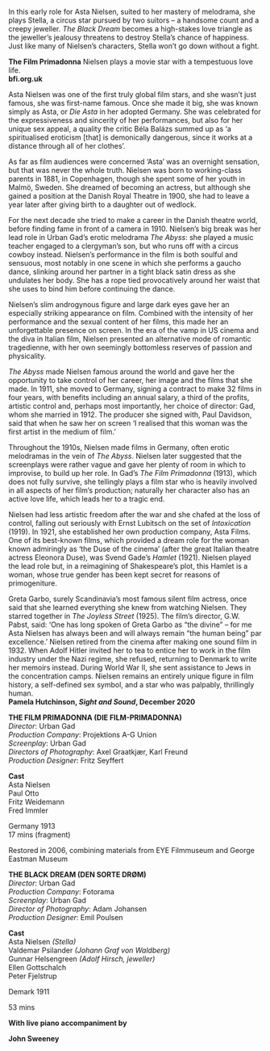 
In this early role for Asta Nielsen, suited to her mastery of melodrama, she plays Stella, a circus star pursued by two suitors – a handsome count and a creepy jeweller. _The Black Dream_ becomes a high-stakes love triangle as the jeweller’s jealousy threatens to destroy Stella’s chance of happiness. Just like many of Nielsen’s characters, Stella won’t go down without a fight.

**The Film Primadonna**
Nielsen plays a movie star with a tempestuous love life.<br>
**bfi.org.uk**

Asta Nielsen was one of the first truly global film stars, and she wasn’t just famous, she was first-name famous. Once she made it big, she was known simply as Asta, or _Die Asta_ in her adopted Germany. She was celebrated for the expressiveness and sincerity of her performances, but also for her unique sex appeal, a quality the critic Béla Balázs summed up as ‘a spiritualised eroticism [that] is demonically dangerous, since it works at a distance through all of her clothes’.

As far as film audiences were concerned ‘Asta’ was an overnight sensation, but that was never the whole truth. Nielsen was born to working-class parents in 1881, in Copenhagen, though she spent some of her youth in Malmö, Sweden. She dreamed of becoming an actress, but although she gained a position at the Danish Royal Theatre in 1900, she had to leave a year later after giving birth to a daughter out of wedlock.

For the next decade she tried to make a career in the Danish theatre world, before finding fame in front of a camera in 1910. Nielsen’s big break was her lead role in Urban Gad’s erotic melodrama _The Abyss_: she played a music teacher engaged to a clergyman’s son, but who runs off with a circus cowboy instead. Nielsen’s performance in the film is both soulful and sensuous, most notably in one scene in which she performs a gaucho dance, slinking around her partner in a tight black satin dress as she undulates her body. She has a rope tied provocatively around her waist that she uses to bind him before continuing the dance.

Nielsen’s slim androgynous figure and large dark eyes gave her an especially striking appearance on film. Combined with the intensity of her performance and the sexual content of her films, this made her an unforgettable presence on screen. In the era of the vamp in US cinema and the diva in Italian film, Nielsen presented an alternative mode of romantic tragedienne, with her own seemingly bottomless reserves of passion and physicality.

_The Abyss_ made Nielsen famous around the world and gave her the opportunity to take control of her career, her image and the films that she made. In 1911, she moved to Germany, signing a contract to make 32 films in four years, with benefits including an annual salary, a third of the profits, artistic control and, perhaps most importantly, her choice of director: Gad, whom she married in 1912. The producer she signed with, Paul Davidson, said that when he saw her on screen ‘I realised that this woman was the first artist in the medium of film.’

Throughout the 1910s, Nielsen made films in Germany, often erotic melodramas in the vein of _The Abyss_. Nielsen later suggested that the screenplays were rather vague and gave her plenty of room in which to improvise, to build up her role. In Gad’s _The Film Primadonna_ (1913), which does not fully survive, she tellingly plays a film star who is heavily involved in all aspects of her film’s production; naturally her character also has an active love life, which leads her to a tragic end.

Nielsen had less artistic freedom after the war and she chafed at the loss of control, falling out seriously with Ernst Lubitsch on the set of _Intoxication_ (1919). In 1921, she established her own production company, Asta Films. One of its best-known films, which provided a dream role for the woman known admiringly as ‘the Duse of the cinema’ (after the great Italian theatre actress Eleonora Duse), was Svend Gade’s _Hamlet_ (1921). Nielsen played the lead role but, in a reimagining of Shakespeare’s plot, this Hamlet is a woman, whose true gender has been kept secret for reasons of primogeniture.

Greta Garbo, surely Scandinavia’s most famous silent film actress, once said that she learned everything she knew from watching Nielsen. They starred together in _The Joyless Street_ (1925). The film’s director, G.W. Pabst, said: ‘One has long spoken of Greta Garbo as “the divine” – for me Asta Nielsen has always been and will always remain “the human being” par excellence.’ Nielsen retired from the cinema after making one sound film in 1932. When Adolf Hitler invited her to tea to entice her to work in the film industry under the Nazi regime, she refused, returning to Denmark to write her memoirs instead. During World War II, she sent assistance to Jews in the concentration camps. Nielsen remains an entirely unique figure in film history, a self-defined sex symbol, and a star who was palpably, thrillingly human.<br>
**Pamela Hutchinson, _Sight and Sound_, December 2020**<br>

**THE FILM PRIMADONNA (DIE FILM-PRIMADONNA)**<br>
_Director_: Urban Gad<br>
_Production Company_: Projektions A-G Union<br>
_Screenplay_: Urban Gad<br>
_Directors of Photography_: Axel Graatkjær, Karl Freund  <br>
_Production Designer_: Fritz Seyffert<br>

**Cast**<br>
Asta Nielsen<br>
Paul Otto<br>
Fritz Weidemann<br>
Fred Immler<br>

Germany 1913<br>
17 mins (fragment)<br>

Restored in 2006, combining materials from EYE Filmmuseum and George Eastman Museum<br>

**THE BLACK DREAM (DEN SORTE DRØM)**<br>
_Director_: Urban Gad  
_Production Company_: Fotorama  
_Screenplay_: Urban Gad  
_Director of Photography_: Adam Johansen<br>
_Production Designer_: Emil Poulsen<br>

**Cast**  
Asta Nielsen _(Stella)_  
Valdemar Psilander _(Johann Graf von Waldberg)_  
Gunnar Helsengreen _(Adolf Hirsch, jeweller)_  
Ellen Gottschalch  
Peter Fjelstrup<br>

Demark 1911

53 mins

**With live piano accompaniment by**

**John Sweeney**
<!--stackedit_data:
eyJoaXN0b3J5IjpbMTkxMDI5MTc0M119
-->